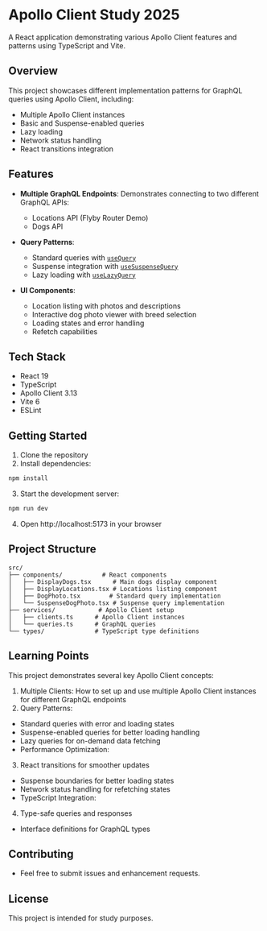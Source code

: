 # Apollo Client Study 2025

A React application demonstrating various Apollo Client features and patterns using TypeScript and Vite.

## Overview

This project showcases different implementation patterns for GraphQL queries using Apollo Client, including:
- Multiple Apollo Client instances
- Basic and Suspense-enabled queries
- Lazy loading
- Network status handling
- React transitions integration

## Features

- **Multiple GraphQL Endpoints**: Demonstrates connecting to two different GraphQL APIs:
  - Locations API (Flyby Router Demo)
  - Dogs API

- **Query Patterns**:
  - Standard queries with [`useQuery`](src/components/DisplayLocations.tsx)
  - Suspense integration with [`useSuspenseQuery`](src/components/SuspenseDogPhoto.tsx)
  - Lazy loading with [`useLazyQuery`](src/components/DelayedDogQuery.tsx)

- **UI Components**:
  - Location listing with photos and descriptions
  - Interactive dog photo viewer with breed selection
  - Loading states and error handling
  - Refetch capabilities

## Tech Stack

- React 19
- TypeScript
- Apollo Client 3.13
- Vite 6
- ESLint

## Getting Started

1. Clone the repository
2. Install dependencies:
```bash
npm install
```
3. Start the development server:
```bash
npm run dev
``` 
4. Open http://localhost:5173 in your browser

## Project Structure
```
src/
├── components/           # React components
│   ├── DisplayDogs.tsx      # Main dogs display component
│   ├── DisplayLocations.tsx # Locations listing component
│   ├── DogPhoto.tsx        # Standard query implementation
│   └── SuspenseDogPhoto.tsx # Suspense query implementation
├── services/            # Apollo Client setup
│   ├── clients.ts      # Apollo Client instances
│   └── queries.ts      # GraphQL queries
└── types/              # TypeScript type definitions
```
## Learning Points
This project demonstrates several key Apollo Client concepts:

1. Multiple Clients: How to set up and use multiple Apollo Client instances for different GraphQL endpoints
2. Query Patterns:
- Standard queries with error and loading states
- Suspense-enabled queries for better loading handling
- Lazy queries for on-demand data fetching
- Performance Optimization:

3. React transitions for smoother updates
- Suspense boundaries for better loading states
- Network status handling for refetching states
- TypeScript Integration:

4. Type-safe queries and responses
- Interface definitions for GraphQL types

## Contributing
- Feel free to submit issues and enhancement requests.

## License
This project is intended for study purposes.
